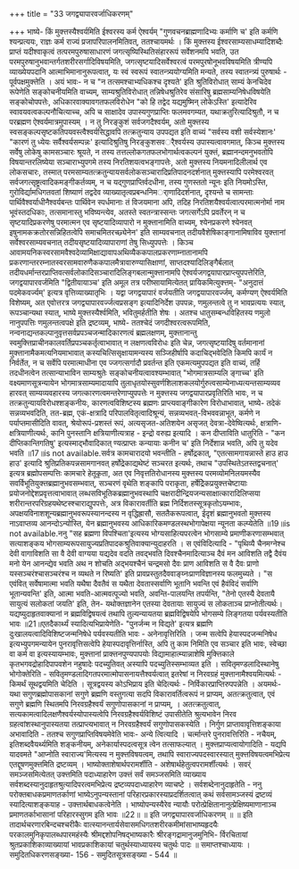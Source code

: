 +++
title = "33 जगद्व्यापारवर्जाधिकरणम्"

+++
भाष्ये- किं मुक्त्तस्यैश्वर्यमिति ईश्वरस्य कर्म ऐश्वर्यम् "गुणवचनब्राह्मणादिभ्यः कर्माणि च' इति कर्मणि श्यन्प्रत्ययः, राज्ञः कर्म राज्यं प्रजापरिपालनमितिवत्, ततश्चायमर्थः । किं मुक्त्तस्य ईश्वरसाम्यसाधम्यादिशब्दैः प्राप्तं यदीश्वाकृत्वं तत्परमपुरुषासाधारणं जगत्सृष्यिस्थितिसंहाररूपं सर्वेशनमपि भवति, उत परमपुरुषानुभवान्तर्गतशरीरसर्गादिविषयमिति, जगत्सृष्टयादिसर्वेश्वरत्वं परमपुरषोनूभवविषयमिति त्रीण्यपि व्याख्येयपदानि आत्माभिमानानुरूपत्वात्, यः स्वं स्वरूपं स्वातन्त्र्ययोग्यमिति मन्यते, तस्य स्वातन्त्र्यं पुरुषार्थः - पूर्वपक्षमुक्त्तेति । अयं भावः- न च "न तत्समश्चाभ्यधिकश्च दृश्यते' इति श्रुतिविरोधात् साम्यं केनचिदेव रूपेणेति सङ्कोचनीयमिति वाच्यम्, साम्यश्रुतिविरोधात् तन्निषेधश्रुतिरेव संसारिषु ब्रह्मसाम्यनिषेधविषयेति सङ्कोचोपपत्तेः, अधिकारवाक्यावगतफलविरोधेन "को हि तद्वेद यद्यमुष्मिन् लोकेऽस्ति' इत्यादेरिव स्वावयवत्वकल्पनौचित्याच्च, अपि च साक्षादेव उपास्यगुणप्राप्तिः फलमवगम्यत, यथाक्रतुरित्यादिश्रुतौ, न च परब्रह्मण ऐश्वर्यमात्रमुपास्यम् । न तु निरङ्कुशं सर्वजगदैश्वर्यम्, अतो मुक्त्तस्य स्वसङ्कल्पसृष्टकतिपयवस्त्वैश्वर्यसिद्धावपि तत्क्रतुन्याय उपपद्यत इति वाच्यं "सर्वस्य वशी सर्वस्येशानः' "कारणं तु ध्येयः सर्वैश्वर्यसम्पन्नः' इत्यादिश्रुतिषु निरङ्कुशसवर्ैश्वर्यस्य उपास्यत्वावगमात्, किञ्च मुक्त्तस्य सर्वेषु लोकेषु कामसञ्चारः श्रूयते, न तस्य तत्तल्लोकगतफलभोगार्थत्वकल्पनं युक्त्तं, ब्रह्मानन्दमनुभवतोपि विषयान्तरलिष्येया सञ्चाराभ्युपगमे तस्य निरतिशयत्वभङ्गापत्तेः, अतो मुक्त्तस्य नियमनादिलीलार्थ एव लोकसचारः, तस्मात् परमसाम्यतत्क्रतुन्यायसर्वलोकसञ्चारादिप्रतिपादनदर्शनात् मुक्त्तस्यापि परमेश्वरवत् सर्वजगत्सृष्ट्रत्वादिकमङ्गीकर्तव्यम्, न च यद्गुणप्राप्तिर्वदधीना, तस्य गुणस्ततो न्यूनः इति नियमोऽस्ति, गुरोविर्द्यामधिगतवतां शिष्याणं तद्वदेव व्याख्यातृत्वप्रबन्धनिमर्ाणादिदर्शनात्, दृश्यन्ते च सामन्ताः पार्थिवैश्वर्याधीनैश्वर्यबन्तः पार्थिवेन स्पर्धमानाः तं विजयमाना अपि, तदिह निरतिशयैश्वर्यत्वात्परमात्मनोर्मा नाम भूवंस्तदधिकाः, तत्समानास्तु भविष्यन्त्येव, अतस्ते स्वतन्त्रास्सन्तः जगत्सर्गेऽपि प्रवर्तेरन् न च सृष्टयादिप्रकरणेषु परमात्मन एव सृष्टयादिव्यापारो न मुक्त्तानामिति वाच्यम्, श्येनप्रकरणे श्येनवत् इषुनामकक्रतोरसन्निहितत्वेपि समाचमितरच्छ्येनेन' इति साम्यवचनात् तदीयवैशेषिकाङ्गानामिषाविव युक्त्तानां सर्वेश्वरसाम्यवचनात् तदीयसृष्टयादिव्यापाराणां तेषु सिध्युपपत्तेः । किञ्च आवामयनिकस्वरसामवैश्वदेव्यामिक्षाद्यावापअथिव्यैककपालप्रकरणाम्नातानामपि प्रकरणान्तररम्नातस्वरसामवारुणैककपालमैत्रावारुण्यासिक्षाणां, साप्तदश्यादिलिङ्गैर्बलात् तदीयधर्मान्तरप्राप्तिवत्सर्वलोकादिसञ्चारादिलिङ्गबलान्मुक्त्तानामपि ऐश्वर्यजगद्वयापारप्राप्त्युपपत्तेरिति, जगद्वयापारवर्जमिति "द्वितीयायाञ्च' इति अमूल तत्र परीष्सायामित्येतत् प्रायिकमित्युक्त्तम्- "अनुदात्तं पदमेकवर्ज्यम्' इत्यत्र वृत्तिव्याख्यातृभिः । यद्वा जगद्वयापारं वर्जयतीति जगद्वयापारवर्ज्जम्, कर्मण्यण् ऐश्वर्यमिति विशेष्यम्, अत एवोत्तरत्र जगद्व्यापारवर्ज्जत्वप्रसङ्ग इत्यादिनिर्देश उपपन्नः, णमुलन्तत्वे तु न भावप्रत्ययः स्यात्, रूपञ्चान्यथा स्यात्, भाष्ये मुक्त्तस्यैर्श्वमिति, भवितुमर्हतीति शेषः । अतश्च धातुसम्बन्धविहितस्य णमुलो नानुपपत्तिः णमुलन्तत्वपक्षे इति द्रष्टव्यम्, भाष्ये- ततश्चेदं जगदीश्वरत्वरूपमिति, नन्वनाद्यन्तकल्पानुवृत्तसर्वप्रपञ्चजन्मादिकारणत्वं ब्रह्मलक्षणम्, मुक्त्तानान्तु स्वमुक्त्तिप्राचीनकालवर्तिप्रपञ्चकर्तृत्वाभावात् न लक्षणत्वविरोधः इति चेन्न, जगत्सृष्टयादिषु वर्तमानानां मुक्त्तानामैकमत्यनियमाभावात् कस्यचित्सिसृक्षायामन्यस्य सञ्जिहीर्षापि कदाचिद्भवेदिति किमपि कार्यं न निर्वर्तेत, न च सर्वेपि परमात्माधीना एव ज्जगत्सर्गादौ प्रवर्तन्त इति एकमत्यमुपपद्यत इति वाच्यं, तर्हि तदधीनत्वेन तत्सान्याभाविन साम्यश्रुतेः सङ्कोचनीयत्वावश्यम्भावात् "भोगमात्रसाम्यलि ङ्गाच्च' इति वक्ष्यमाणसूत्रन्यायेन भोगमात्रसाम्यमादायापि तुलाधृतयोस्सुवर्णशिलाशकलयोर्गुरुत्वसाम्येनाध्यत्यन्तसाम्यव्यव हारवत् साम्यव्यवहारस्य जगत्कारणत्वमन्तरेणाप्युपपत्तेः न मुक्त्तस्य जगद्वयापारप्रवृतिरिति भावः, न च तत्क्रतुन्यायविरोधश्शङ्कनीयः, कारणत्वविशिष्टस्य ब्रह्मणः प्राप्त्यवाङ्गीकारेण विरोधाभावात्, भाष्ये- तदेकं सन्नव्यभवदिति, तत-ब्रह्म, एकं-क्षत्रादि परिपालवितृत्वादिश्रून्यं, सन्नव्यभवत्-विभववन्नाभूत, कर्मणे न पर्याप्तमासीदिति वावत्, श्रेयोरूपं-प्रशस्तं रूपं, अत्यसृजत-अतिशयेन असृजत् देवत्रा-देवेष्वित्यर्थः, क्षत्राणि-क्षत्रियाणीत्यर्थः, कानि पुनस्तानि क्षत्रियाणीत्यत्राह - इन्द्रो वरुह्य इत्यादि । कन दीप्ताविति धातुरिति - "कन दीप्तिकान्तिगतिषु' इत्यस्माद्भौवादिकात् ण्यत्प्राप्तः कन्यायाः कनीन च' इति निर्देशान्न भवति, अपि तु यदेव भवति ॥17॥is not available.सर्वत्र कामचारादयो भवन्तीति - हर्षोद्रकात्, "एतत्सामगायन्नास्ते हाउ हाउ हाउ' इत्यादि श्रुतिप्रतिकपन्नसामगानवत् हर्षोद्रेकाद्यथेष्टं सञ्चरत इत्यर्थः, तथाच "उपस्थितेऽतस्तद्वचनात्' इत्यत्र ब्रह्मोपसम्पत्तिः कामचारे हेतूकृता, अत एव निवृत्ततिरोधानस्य मुक्त्तस्य परमव्योमनिलयमस्यैव सवर्विभूतियुक्त्तब्रह्मानुभवसम्भवात्, सञ्चरणं वृथेति शङ्कापि पराकृता, हर्षेद्रिेकप्रयुक्त्तचेष्टायाः प्रयोजनोद्देशप्रवृत्तत्वाभावात् लब्धसविभूतिकब्रह्मानुभवस्थापि चक्षरादीन्द्रियजन्यसाक्षात्कारादिलिप्सया शरीरान्तरपरिग्रहयथेष्टस्श्चाराद्युपपत्तेः, अत्र विकारावर्तीति ब्रह्म निर्दिशतस्सूत्रकृतोऽयम्भावः, अपक्षयविनाशशून्यब्रह्मानुभवरूपस्यानन्दस्य न वृद्धिह्रासौ, सततैकरूपत्वात्, ईदृशं ब्रह्मानुभवतो मुक्त्तस्य नाऽवाप्तव्य आनन्दोऽन्योस्ति, येन ब्रह्मानुभवस्य आधिकारिकमण्डलस्थभोगापेक्षया न्यूनता कल्प्येतेति ॥19॥is not available.ननु "सह ब्रह्मणा विपश्चिता'इत्यस्य भोग्यसाहित्यपरत्वेन भोगसाम्ये प्रमाणीकरणासम्भवात् सत्याशङ्कय भोगसाम्यरूपसायुज्यप्रतिपादकश्रुतिवाक्यान्युदाहरति । स एवंविदित्यादि - "पृथिव्यै चैनमग्नेश्च देवी वागाविशति सा वै देवी वाग्यया यद्यदेव वदति तवद्भवति दिवश्चैनमादित्याञ्च दैवं मन आविशति तद्वै दैवंय मनो येन आनन्द्येव भवति अथ न शोचति अद्भयश्चैनं चन्द्रमसो दैवः प्राण आविशति स वै दैवः प्राणो यस्सञ्चरंश्चासञ्चरंश्च न व्यथते न रिष्यति' इति प्रावप्रस्तुतदैववाङ्य्नःप्राणविज्ञानस्य फलमुच्यते । "स एवंवित् सर्वेषामात्मा भवति यथैषा दैवतैवं स यथैता देवतास्सर्वाणि भूतानि भवन्ति एवं हैवंविदं सर्वाणि भूतान्यवन्ति' इति, आत्मा भवति-आत्मवत्पूज्यो भवति, अवन्ति-पालयन्ति तपर्यन्ति, "तेनो एतस्यै देवतायै सायुत्यं सलोकतां जयति' इति, तेन- यथोक्तज्ञानेन एतस्या देवतायाः सायुज्यं स लोकताञ्च प्राप्नोतीत्यर्थः। यद्यष्युदाहृतवाक्यानां न ब्रह्मविद्विषयत्वं तथापि तुल्यन्यायतया ब्रह्मविद्विषयेपि भोगसम्ये लिङ्गतया पर्यवस्यतीति भावः ॥21॥एतदैकार्थ्यं स्यादित्यभिप्रायेणेति- "पुनर्जन्म न विद्यते' इत्यत्र ब्रह्मणि दुःखालयत्वादिविशिष्टजन्मनिषेधे पर्यवस्यतीति भावः - अनेनावृत्तिरिति । जन्म सत्वेपि हेयास्पदजन्मनिषेध इत्यभ्युपगमन्यायेन पुनरावृत्तिसत्वेपि हेयास्पदावृत्तिर्नास्ति, अपि तु काम निमिति एव सञ्चार इति भावः, स्वेच्छा वा कर्म वा इत्यस्यायम्भावः, मुक्त्तानां प्राक्त्तनपुण्यपापयोः विद्यामाहात्म्यान्नाशेषि मुक्त्तिकाले कृतभगवद्रोहादिपापवशेन नहुषादेः पदच्युतिवत् अस्यापि पदच्युतिस्सम्भाव्यत इति । सवितृमण्डलादिस्थानेषु भोगोक्तेरिति - सवितृमण्डलादिगतपरमात्मोपासनायत्तैश्वर्यत्वात् इतरेषां न निरवग्रहं मुक्त्तानामैश्वयमित्यर्थः - किमर्थं सूथद्वयमिति चेदिति । सूत्रद्वयस्य कोऽभिप्राय इति चेदित्यर्थः - निर्विकारप्राप्तिरुपपन्नेति । अयमर्थः- यथा सगुणब्रह्मोपासकानां सगुणे ब्रह्मणि वस्तुगत्या सदपि विकारावर्तित्वरूपं न प्राप्यम्, अतत्क्रतुत्वात्, एवं सगुणे ब्रह्मणि स्थितमपि निरवग्रहैश्वर्यं सगुणोपासकानां न प्राप्यम्, । अतत्क्रतुत्वात्, सत्यकामत्वादिलक्षणैश्वर्यस्योपास्यत्वेपि निरवग्रहैश्वर्यविशिष्टं उपासीतेति श्रुत्यभावेन निरव ग्रहत्वांशस्थानुपास्यतया तत्प्राप्त्यभावात् न निरवग्रहैश्वर्यं सगुणोपासकस्येति । निर्गुण प्राप्तावावृत्तिशङ्काया अभावादिति - ततश्च सगुणप्राप्तिविषयमेवेति भावः- अन्ये त्वित्यादि । चर्त्मान्तरे पुनरावत्तिरिति - नचैयम्, इतिशब्दवैयर्थ्यमिति शङ्कनीयम्, अनेकार्यास्पदत्वसूत्र त्वेन तत्साफल्यात् । मुक्त्तप्राप्यत्वायोगादिति - यद्यपि यादवमते "आप्नोति स्वाराज्य'मित्यस्य न मुक्त्तविषयत्वम्, तथापि स्वाराज्यपदस्वारस्यात् मुक्त्तविषयत्वमभिप्रेत्य एतद्दूषणमुक्त्तमिति द्रष्टव्यम् । भाष्योक्ताशेषार्थपरामर्शीति - अशेषार्थहेतुत्वपरामर्शीत्यर्थः । सवर्ं समञ्जसमित्येतत् उक्त्तमिति पदाध्याहारेण उक्त्तं सर्वं समञ्जसमिति व्याख्याय सर्वशब्दस्यानुदाहृतश्रुत्यादिपरत्वमभिप्रेत्य द्रष्टव्यपदाध्याहारेण व्याचष्टे । सर्वशब्देनानुदाहृतेति - ननु परोक्तबाधकप्रमाणतर्काणां भाष्येऽनुपन्यस्तानां परिहारप्रकारस्याप्रदर्शितत्वात् कथं सर्वसामञ्जस्यं द्रष्टव्यं स्यादित्याशङ्कयाह - उक्त्तार्थबाधकत्वेनेति । भाष्योपन्यस्यैरेव न्यायौः परोत्प्रेक्षितानानुत्प्रेक्षिष्यमाणानाञ्च प्रमाणतर्काभासानां परिहारस्सुगम इति भावः ॥22॥ ॥ इति जगद्व्यापारवर्जाधिकरणम् ॥ ॥ इति तादार्थचरणारबिन्दचश्चरीकैः वात्स्यानन्तार्यसेवासमधिगतशरीरकमीमांसाभाष्यहृदयैः परकालमुनिकृपालब्धपारमहंस्यैः श्रीमद्दशोपनिषद्भाष्यकारैः श्रीरङ्गद्रामानुजमुनिभि- र्विरचितायां श्रुतप्रकाशिकाव्याख्यायां भावप्रकाशिकायां चतुर्थस्याध्यायस्य चतुर्थः पादः ॥ समाप्तश्चाध्यायः । समुदितधिकरणसङ्ख्या- 156 - समुदितसूत्रसङ्ख्या - 544 ॥